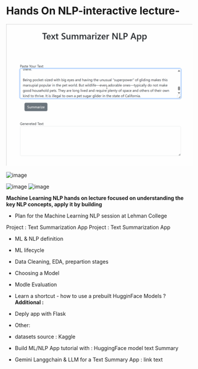 # Hands On  NLP-interactive lecture- 

![plot](Text_Summary_App_Demo_2.gif)

![image](https://github.com/AlbinaKrasykova/Intro-ML-NLP-lecture-notebook/assets/91033995/00f6c7e4-bff8-4447-819a-43a2930eff84)

![image](https://github.com/AlbinaKrasykova/Intro-ML-NLP-lecture-notebook/assets/91033995/c7ee2120-8a94-49f6-8365-6255b60c0bbc)
![image](https://github.com/AlbinaKrasykova/Intro-ML-NLP-lecture-notebook/assets/91033995/8c3c1253-574d-40b3-835e-da50f9617d56)



**Machine Learning NLP hands on lecture focused on understanding the key NLP concepts, apply it by building**    

+ Plan for the Machine Learning NLP session at Lehman College 

Project : Text Summarization App
Project : Text Summarization App

+ ML & NLP definition
+ ML lifecycle
+ Data Cleaning, EDA, prepartion stages
+ Choosing a Model
+ Modle Evaluation
+ Learn a shortcut - how to use a prebuilt HugginFace Models ?
**Additional :**
+ Deply app with Flask 

+ Other:

+ datasets source : Kaggle
+ Build ML/NLP App tutorial with : HuggingFace model text Summary
+ Gemini Langgchain & LLM for a Text Summary App : link text
